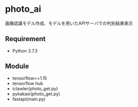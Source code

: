 # photo_ai
画像認識モデル作成、モデルを用いたAPIサーバでの判別結果表示

## Requirement
- Python 3.7.3

## Module
- tensorflow==1.15
- tensorflow hub
- iclawler(photo_get.py)
- pykakasi(photo_get.py)
- fastapi(main.py)

